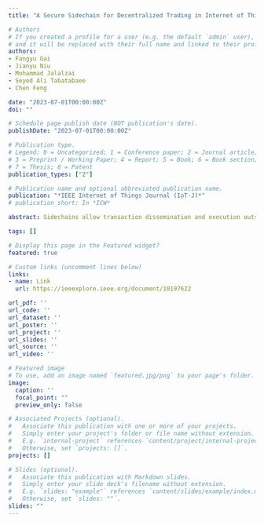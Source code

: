 ```yaml
---
title: "A Secure Sidechain for Decentralized Trading in Internet of Things"

# Authors
# If you created a profile for a user (e.g. the default `admin` user), write the username (folder name) here 
# and it will be replaced with their full name and linked to their profile.
authors:
- Fangyu Gai
- Jianyu Niu
- Mohammad Jalalzai
- Seyed Ali Tabatabaee
- Chen Feng

date: "2023-07-01T00:00:00Z"
doi: ""

# Schedule page publish date (NOT publication's date).
publishDate: "2023-07-01T00:00:00Z"

# Publication type.
# Legend: 0 = Uncategorized; 1 = Conference paper; 2 = Journal article;
# 3 = Preprint / Working Paper; 4 = Report; 5 = Book; 6 = Book section;
# 7 = Thesis; 8 = Patent
publication_types: ["2"]

# Publication name and optional abbreviated publication name.
publication: "*IEEE Internet of Things Journal (IoT-J)*"
# publication_short: In *ICW*

abstract: Sidechains allow transaction dissemination and execution outside the blockchain main network (i.e., the mainchain), enabling a scalable, efficient, and secure financial infrastructure for the Internet of Things (IoT) without trusting any central authority. Existing sidechains either have online requirements or rely on intensive computation on a central operator, which does not meet the needs of IoT for dynamic changes and high performance. This paper proposes an alternative sidechain construction, called Cumulus, which meets the needs of IoT by leveraging the classic Byzantine fault-tolerant (BFT) consensus protocols such as PBFT that have commonly been applied in permissioned blockchains. Cumulus builds BFT-based sidechains atop public blockchains (e.g., Ethereum) using smart contracts and ensures the bidirectional safety of users’ assets. Cumulus sidechains periodically interact with the mainchain and submit checkpoints through representatives selected in an efficient and decentralized manner. The experiments show that Cumulus sidechains outperform rollup-based sidechains, and state-of-the-art sidechain constructions, achieving two and three orders of magnitude improvement in throughput and latency while retaining comparable operational cost.

tags: []

# Display this page in the Featured widget?
featured: true

# Custom links (uncomment lines below)
links:
- name: Link
  url: https://ieeexplore.ieee.org/document/10197622

url_pdf: ''
url_code: ''
url_dataset: ''
url_poster: ''
url_project: ''
url_slides: ''
url_source: ''
url_video: ''

# Featured image
# To use, add an image named `featured.jpg/png` to your page's folder. 
image:
  caption: ''
  focal_point: ""
  preview_only: false

# Associated Projects (optional).
#   Associate this publication with one or more of your projects.
#   Simply enter your project's folder or file name without extension.
#   E.g. `internal-project` references `content/project/internal-project/index.md`.
#   Otherwise, set `projects: []`.
projects: []

# Slides (optional).
#   Associate this publication with Markdown slides.
#   Simply enter your slide deck's filename without extension.
#   E.g. `slides: "example"` references `content/slides/example/index.md`.
#   Otherwise, set `slides: ""`.
slides: ""
---
```


